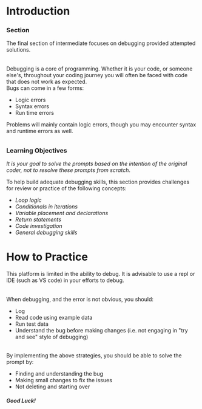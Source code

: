 # Introduction

### Section

The final section of intermediate focuses on debugging provided attempted solutions.
######
Debugging is a core of programming. Whether it is your code, or someone else's, throughout your coding journey you will often be faced with code that does not work as expected.  
Bugs can come in a few forms:
  * Logic errors
  * Syntax errors
  * Run time errors

Problems will mainly contain logic errors, though you may encounter syntax and runtime errors as well. 
######
### Learning Objectives  
*It is your goal to solve the prompts based on the intention of the original coder, not to resolve these prompts from scratch*.  

To help build adequate debugging skills, this section provides challenges for review or practice of the following concepts: 

* *Loop logic*
* *Conditionals in iterations*
* *Variable placement and declarations*
* *Return statements*
* *Code investigation*
* *General debugging skills*
######
# How to Practice

This platform is limited in the ability to debug. It is advisable to use a repl or IDE (such as VS code) in your efforts to debug. 
######
When debugging, and the error is not obvious, you should:
* Log
* Read code using example data
* Run test data
* Understand the bug before making changes (i.e. not engaging in "try and see" style of debugging)
######
By implementing the above strategies, you should be able to solve the prompt by:
* Finding and understanding the bug
* Making small changes to fix the issues
* Not deleting and starting over

##### Good Luck!